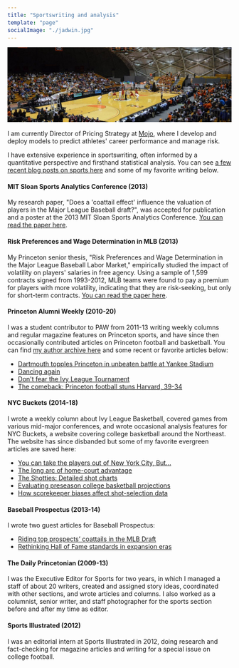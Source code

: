 ```yaml
---
title: "Sportswriting and analysis"
template: "page"
socialImage: "./jadwin.jpg"
---
```


<img src="./jadwin.jpg">

I am currently Director of Pricing Strategy at [Mojo](https://www.mojo.com/), where I develop and deploy models to predict athletes' career performance and manage risk. 

I have extensive experience in sportswriting, often informed by a quantitative perspective and firsthand statistical analysis. You can see [a few recent blog posts on sports here](/tag/sports/) and some of my favorite writing below.

#### MIT Sloan Sports Analytics Conference (2013)

My research paper, "Does a 'coattail effect' influence the valuation of players in the Major League Baseball draft?", was accepted for publication and a poster at the 2013 MIT Sloan Sports Analytics Conference. [You can read the paper here](/media/Kevin_Whitaker_SSAC_2013.pdf).

#### Risk Preferences and Wage Determination in MLB (2013)

My Princeton senior thesis, "Risk Preferences and Wage Determination in the Major League Baseball Labor Market," empirically studied the impact of volatility on players' salaries in free agency. Using a sample of 1,599 contracts signed from 1993-2012, MLB teams were found to pay a premium for players with more volatility, indicating that they are risk-seeking, but only for short-term contracts. [You can read the paper here](./THESIS-FINAL.pdf).

#### Princeton Alumni Weekly (2010-20)

I was a student contributor to PAW from 2011-13 writing weekly columns and regular magazine features on Princeton sports, and have since then occasionally contributed articles on Princeton football and basketball. You can find [my author archive here](https://paw.princeton.edu/search/site/%2522By%2520Kevin%2520Whitaker%2520%25E2%2580%259913%2522) and some recent or favorite articles below: 
- [Dartmouth topples Princeton in unbeaten battle at Yankee Stadium](https://paw.princeton.edu/article/football-dartmouth-topples-princeton-unbeaten-battle-yankee-stadium)
- [Dancing again](https://paw.princeton.edu/article/womens-basketball-dancing-again)
- [Don't fear the Ivy League Tournament](https://paw.princeton.edu/article/don%E2%80%99t-fear-ivy-league-tournament)
- [The comeback: Princeton football stuns Harvard, 39-34](https://paw.princeton.edu/article/comeback-princeton-football-stuns-harvard-39-34)

#### NYC Buckets (2014-18)

I wrote a weekly column about Ivy League Basketball, covered games from various mid-major conferences, and wrote occasional analysis features for NYC Buckets, a website covering college basketball around the Northeast. The website has since disbanded but some of my favorite evergreen articles are saved here: 
- [You can take the players out of New York City, But…](https://medium.com/chart-shots/you-can-take-the-players-out-of-new-york-city-but-fb2386050d75)
- [The long arc of home-court advantage](https://medium.com/chart-shots/the-long-arc-of-home-court-advantage-dc54c591bb7f)
- [The Shotties: Detailed shot charts](https://medium.com/chart-shots/the-shotties-miscellaneous-ivy-league-awards-406a3deca259)
- [Evaluating preseason college basketball projections](https://medium.com/chart-shots/evaluating-preseason-college-basketball-projections-eccbb34345fd)
- [How scorekeeper biases affect shot-selection data](https://medium.com/chart-shots/how-scorekeeper-biases-affect-shot-selection-data-987915423538)

#### Baseball Prospectus (2013-14)

I wrote two guest articles for Baseball Prospectus: 
- [Riding top prospects’ coattails in the MLB Draft](https://www.baseballprospectus.com/prospects/article/23795/baseball-proguestus-riding-top-prospects-coattails-in-the-mlb-draft/)
- [Rethinking Hall of Fame standards in expansion eras](https://www.baseballprospectus.com/news/article/22497/baseball-proguestus-rethinking-hall-of-fame-standards-in-expansion-eras/)

#### The Daily Princetonian (2009-13)

I was the Executive Editor for Sports for two years, in which I managed a staff of about 20 writers, created and assigned story ideas, coordinated with other sections, and wrote articles and columns. I also worked as a columnist, senior writer, and staff photographer for the sports section before and after my time as editor. 

#### Sports Illustrated (2012)

I was an editorial intern at Sports Illustrated in 2012, doing research and fact-checking for magazine articles and writing for a special issue on college football. 